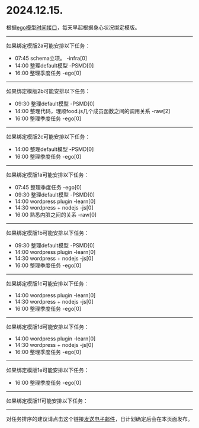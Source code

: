 # 2024.12.15.

根据[ego模型时间接口](https://gitee.com/hyg/blog/blob/master/timeflow.md)，每天早起根据身心状况绑定模版。

---
如果绑定模版2a可能安排以下任务：

- 07:45	schema立项。 -infra[0]
- 14:00	整理default模型 -PSMD[0]
- 16:00	整理季度任务 -ego[0]

---
如果绑定模版2b可能安排以下任务：

- 09:30	整理default模型 -PSMD[0]
- 14:00	整理代码，理顺food.js几个成员函数之间的调用关系 -raw[2]
- 16:00	整理季度任务 -ego[0]

---
如果绑定模版2c可能安排以下任务：

- 14:00	整理default模型 -PSMD[0]
- 16:00	整理季度任务 -ego[0]

---
如果绑定模版1a可能安排以下任务：

- 07:45	整理季度任务 -ego[0]
- 09:30	整理default模型 -PSMD[0]
- 14:00	wordpress plugin -learn[0]
- 14:30	wordpress + nodejs -js[0]
- 16:00	熟悉内脏之间的关系 -raw[0]

---
如果绑定模版1b可能安排以下任务：

- 09:30	整理default模型 -PSMD[0]
- 14:00	wordpress plugin -learn[0]
- 14:30	wordpress + nodejs -js[0]
- 16:00	整理季度任务 -ego[0]

---
如果绑定模版1c可能安排以下任务：

- 14:00	wordpress plugin -learn[0]
- 14:30	wordpress + nodejs -js[0]
- 16:00	整理季度任务 -ego[0]

---
如果绑定模版1d可能安排以下任务：

- 14:00	wordpress plugin -learn[0]
- 14:30	wordpress + nodejs -js[0]
- 16:00	整理季度任务 -ego[0]

---
如果绑定模版1e可能安排以下任务：

- 16:00	整理季度任务 -ego[0]

---
如果绑定模版1f可能安排以下任务：


---
对任务排序的建议请点击这个链接<a href="mailto:huangyg@mars22.com?subject=关于2024.12.15.任务排序的建议&body=date: 2024.12.15.%0D%0Afile: ../../blog/release/time/d.20241215.md%0D%0A---请勿修改邮件主题及以上内容---%0D%0A">发送电子邮件</a>，日计划确定后会在本页面发布。
